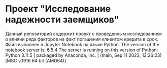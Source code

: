 # Проект "Исследование надежности заемщиков"
Данный репозиторий содержит проект с проведенным исследованием о влияии ряда факторов на факт погашения клиентом кредита в срок. 
Файл выполнен в Jupyter Notebook на языке Python.
The version of the notebook server is: 6.5.4
The server is running on this version of Python:
Python 3.11.5 | packaged by Anaconda, Inc. | (main, Sep 11 2023, 13:26:23) [MSC v.1916 64 bit (AMD64)]
